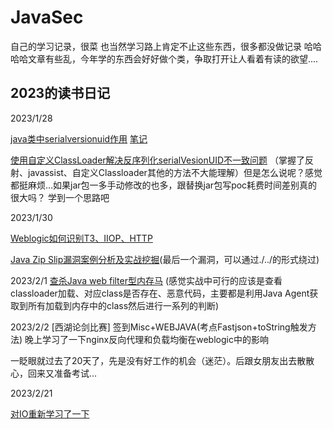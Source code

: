 # JavaSec

自己的学习记录，很菜
也当然学习路上肯定不止这些东西，很多都没做记录
哈哈哈哈文章有些乱，今年学的东西会好好做个类，争取打开让人看着有读的欲望....

## 2023的读书日记

2023/1/28 

[java类中serialversionuid作用](https://www.cnblogs.com/duanxz/p/3511695.html) [笔记](https://github.com/Xsw6/JavaSec/blob/main/JAVA%E5%AE%89%E5%85%A8%E5%AD%A6%E4%B9%A0-JavaBase/serialVersionUID.md)

[使用自定义ClassLoader解决反序列化serialVesionUID不一致问题](https://gv7.me/articles/2020/deserialization-of-serialvesionuid-conflicts-using-a-custom-classloader/) （掌握了反射、javassist、自定义Classloader其他的方法不大能理解）但是怎么说呢？感觉都挺麻烦...如果jar包一多手动修改的也多，跟替换jar包写poc耗费时间差别真的很大吗？ 学到一个思路吧

2023/1/30

[Weblogic如何识别T3、IIOP、HTTP](https://github.com/Xsw6/JavaSec/blob/main/JAVA%E5%AE%89%E5%85%A8%E5%AD%A6%E4%B9%A0-Weblogic/Weblogic%E5%A6%82%E4%BD%95%E8%AF%86%E5%88%ABT3%E3%80%81IIOP%E3%80%81HTTP.md)

[Java Zip Slip漏洞案例分析及实战挖掘](https://xz.aliyun.com/t/12081#toc-1)(最后一个漏洞，可以通过./../的形式绕过)

2023/2/1 [查杀Java web filter型内存马](https://gv7.me/articles/2020/kill-java-web-filter-memshell/) (感觉实战中可行的应该是查看classloader加载、对应class是否存在、恶意代码，主要都是利用Java Agent获取到所有加载到内存中的class然后进行一系列的判断)

2023/2/2 [西湖论剑比赛] 签到Misc+WEBJAVA(考点Fastjson+toString触发方法) 晚上学习了一下nginx反向代理和负载均衡在weblogic中的影响

一眨眼就过去了20天了，先是没有好工作的机会（迷茫）。后跟女朋友出去散散心，回来又准备考试...

2023/2/21 

[对IO重新学习了一下](https://www.bilibili.com/video/BV1n3411Q7gi?p=44&vd_source=ffa29603994e597f1f8a2562b25bcd08)
